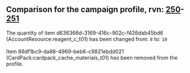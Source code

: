 ## Comparison for the campaign profile, rvn: [250](https://github.com/PRO100KatYT/FortniteProfileRevisions/tree/main/profiles/campaign/250%20campaign.json)-[251](https://github.com/PRO100KatYT/FortniteProfileRevisions/tree/main/profiles/campaign/251%20campaign.json)

The quantity of item d636366d-3169-416c-902c-f426dab45bd6 (AccountResource:reagent_c_t01) has been changed from: `8` to: `10`
<br><br>
Item 66df1bc9-da88-4969-beb6-c9821ebdd021 (CardPack:cardpack_cache_materials_t01) has been removed from the profile.
<br><br>
